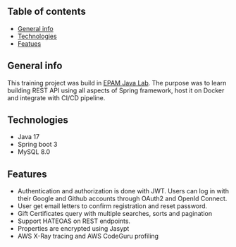## Table of contents
* [General info](#general-info)
* [Technologies](#technologies)
* [Featues](#features)
## General info
This training project was build in [EPAM Java Lab](https://github.com/mjc-school/MJC-School/tree/old/stage%20%233/java). 
The purpose was to learn building REST API using all aspects of Spring framework, host it on Docker and integrate with CI/CD pipeline.
## Technologies
* Java 17
* Spring boot 3
* MySQL 8.0
## Features
* Authentication and authorization is done with JWT. Users can log in with their Google and Github accounts through OAuth2 and OpenId Connect.
* User get email letters to confirm registration and reset password.
* Gift Certificates query with multiple searches, sorts and pagination
* Support HATEOAS on REST endpoints.
* Properties are encrypted using Jasypt
* AWS X-Ray tracing and AWS CodeGuru profiling
